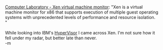 <a href="http://www.cl.cam.ac.uk/Research/SRG/netos/xen/">Computer Laboratory - Xen virtual machine monitor</a>: "Xen is a virtual machine monitor for x86 that supports execution of multiple guest operating systems with unprecedented levels of performance and resource isolation. "<br /><br /><font class="comment">While looking into IBM's <a href="http://www.research.ibm.com/hypervisor/">HyperVisor</a> I came across Xen.  I'm not sure how it fell under my radar, but better late than never.  </font><br />-m